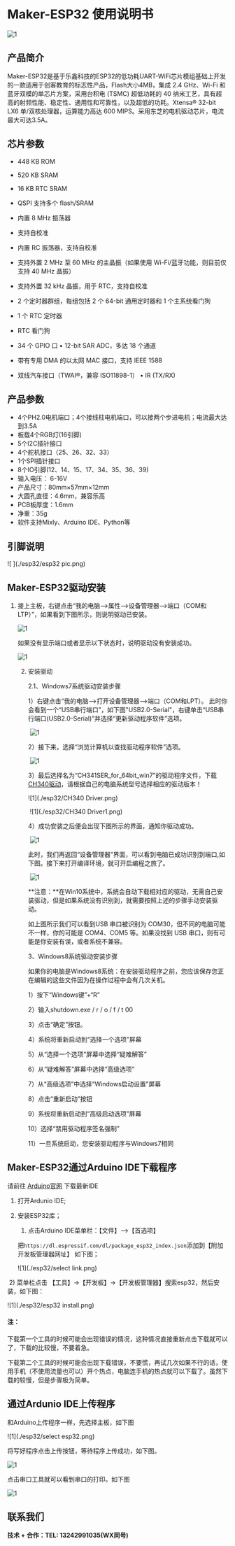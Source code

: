 # Maker-ESP32 使用说明书

![1](./esp32/ESP32.jpg)

## 产品简介

​		 Maker-ESP32是基于乐鑫科技的ESP32的低功耗UART-WiFi芯片模组基础上开发的一款适用于创客教育的标志性产品，Flash大小4MB，集成 2.4 GHz、Wi-Fi 和蓝牙双模的单芯片方案，采用台积电 (TSMC) 超低功耗的 40 纳米工艺，具有超高的射频性能、稳定性、通用性和可靠性，以及超低的功耗。Xtensa® 32-bit LX6 单/双核处理器，运算能力高达 600 MIPS。采用东芝的电机驱动芯片，电流最大可达3.5A。

## 芯片参数

* 448 KB ROM

* 520 KB SRAM

* 16 KB RTC SRAM

* QSPI 支持多个 flash/SRAM

* 内置 8 MHz 振荡器

* 支持自校准

* 内置 RC 振荡器，支持自校准

* 支持外置 2 MHz 至 60 MHz 的主晶振（如果使用 Wi-Fi/蓝牙功能，则目前仅支持 40 MHz 晶振）

* 支持外置 32 kHz 晶振，用于 RTC，支持自校准

* 2 个定时器群组，每组包括 2 个 64-bit 通用定时器和 1 个主系统看门狗

* 1 个 RTC 定时器

* RTC 看门狗

* 34 个 GPIO 口 • 12-bit SAR ADC，多达 18 个通道

* 带有专用 DMA 的以太网 MAC 接口，支持 IEEE 1588

* 双线汽车接口（TWAI®，兼容 ISO11898-1） • IR (TX/RX)

## 产品参数

* 4个PH2.0电机端口；4个接线柱电机端口，可以接两个步进电机；电流最大达到3.5A
* 板载4个RGB灯(16引脚)
* 5个I2C插针接口
* 4个舵机接口（25、26、32、33）
* 1个SPI插针接口
* 8个IO引脚(12、14、15、17、34、35、36、39)
* 输入电压： 6-16V
* 产品尺寸：80mm×57mm×12mm
* 大圆孔直径：4.6mm，兼容乐高
* PCB板厚度：1.6mm
* 净重：35g
* 软件支持Mixly、Arduino IDE、Python等

## 引脚说明 

![ ](./esp32/esp32 pic.png)

## Maker-ESP32驱动安装

1. 接上主板，右键点击“我的电脑-->属性-->设备管理器-->端口（COM和LTP）”，如果看到下图所示，则说明驱动已安装。

   ![1](./esp32/port.jpg)

   如果没有显示端口或者显示以下状态时，说明驱动没有安装成功。

   ![1](./esp32/unport.jpg)

   2. 安装驱动

      2.1、Windows7系统驱动安装步骤

      1）右键点击“我的电脑-->打开设备管理器-->端口（COM和LPT）。 此时你会看到一个“USB串行端口”，如下图"USB2.0-Serial"，右键单击“USB串行端口(USB2.0-Serial)”并选择“更新驱动程序软件”选项。

      ​                ![1](./esp32/step1.jpg) 

      2）接下来，选择“浏览计算机以查找驱动程序软件”选项。

      ​                         ![1](./esp32/step2.jpg) 

      3）最后选择名为“CH341SER_for_64bit_win7”的驱动程序文件，下载[CH340驱动](./esp32/CH340驱动.zip)，请根据自己的电脑系统型号选择相应的驱动版本！

      ![1](./esp32/CH340 Driver.png)

      ​             ![1](./esp32/CH340 Driver1.png) 

      4）成功安装之后便会出现下图所示的界面，通知你驱动成功。

      ​                    ![1](./esp32/step5.jpg) 

      此时，我们再返回“设备管理器”界面，可以看到电脑已成功识别到端口,如下图。接下来打开编译环境，就可开启编程之旅了。

      ​        ![1](./esp32/step6.jpg) 

      **注意：**在Win10系统中，系统会自动下载相对应的驱动，无需自己安装驱动，但是如果系统没有识别到，就需要按照上述的步骤手动安装驱动。

      如上图所示我们可以看到USB 串口被识别为 COM30，但不同的电脑可能不一样，你的可能是 COM4、COM5 等。如果没找到 USB 串口，则有可能是你安装有误，或者系统不兼容。

      3、Windows8系统驱动安装步骤

      如果你的电脑是Windows8系统：在安装驱动程序之前，您应该保存您正在编辑的这些文件因为在操作过程中会有几次关机。

      1）按下“Windows键”+“R”

      2）输入shutdown.exe / r / o / f / t 00

      3）点击“确定”按钮。

      4）系统将重新启动到“选择一个选项”屏幕

      5）从“选择一个选项”屏幕中选择“疑难解答”

      6）从“疑难解答”屏幕中选择“高级选项”

      7）从“高级选项”中选择“Windows启动设置”屏幕

      8）点击“重新启动”按钮

      9）系统将重新启动到“高级启动选项”屏幕

      10）选择“禁用驱动程序签名强制”

      11）一旦系统启动，您安装驱动程序与Windows7相同

## Maker-ESP32通过Arduino IDE下载程序


请前往 [Arduino官网](https://www.arduino.cc/en/Main/Software)  下载最新IDE

1. 打开Ardunio IDE; 

2. 安装ESP32库；

   1) 点击Arduino IDE菜单栏：【文件】-->【首选项】

    把`https://dl.espressif.com/dl/package_esp32_index.json`添加到【附加开发板管理器网址】 如下图；

   ![1](./esp32/select link.png)

​       2) 菜单栏点击 【工具】->【开发板】->【开发板管理器】搜索esp32，然后安装，如下图：

![1](./esp32/esp32 install.png)

#### **注：**

下载第一个工具的时候可能会出现错误的情况，这种情况直接重新点击下载就可以了，下载的比较慢，不要着急。

下载第二个工具的时候可能会出现下载错误，不要慌，再试几次如果不行的话，使用手机（不使用流量也可以）开个热点，电脑连手机的热点就可以下载了。虽然下载的较慢，但是步骤极为简单。

## 通过Ardunio IDE上传程序

和Arduino上传程序一样，先选择主板，如下图

![1](./esp32/select esp32.png)

将写好程序点击上传按钮，等待程序上传成功，如下图。

![1](./esp32/download.png)

点击串口工具就可以看到串口的打印。如下图

![1](./esp32/serial.png)

## 联系我们

**技术 + 合作：TEL:  13242991035(WX同号)**